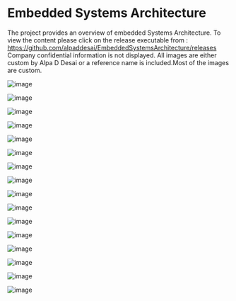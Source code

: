 # Embedded Systems Architecture

The project provides an overview of embedded Systems Architecture. To view the content please click on the release executable from : 
https://github.com/alpaddesai/EmbeddedSystemsArchitecture/releases  Company confidential information is not displayed. All images are either custom by Alpa D Desai or a reference name is included.Most of the images are custom. 


![image](MainWindowImage.png)

![image](SystemSoftwareLayer.png)

![image](ApplicationLayer.png)

![image](EmbeddedHardwareImage.png)

![image](AllegroEditorImage.png)

![image](SoC.png)

![image](MemoryAddressing.png)

![image](SoCCustomization.png)

![image](Interconnect.png)

![image](VerilogImage.png)

![image](FPGADesignCertificate.png)

![image](Verilog.png)

![image](HardentStudentCertificate.png)

![image](RahsoftADScertificate.jpg)

![image](XilinxCertifications.png)

![image](BachelorofEngineering_EE.png)
